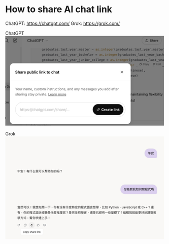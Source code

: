 # How to share AI chat link

ChatGPT: https://chatgpt.com/
Grok: https://grok.com/

ChatGPT
<img src="../img/2025-03-07-12-22-07.png" width="500px" />

Grok
<img src="../img/2025-03-07-12-27-15.png" width="500px" />
